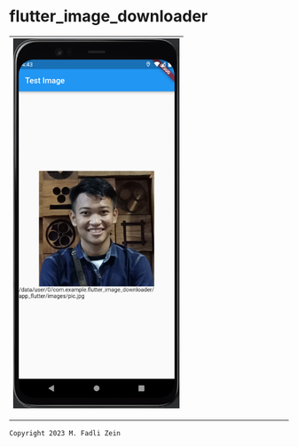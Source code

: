 # flutter_image_downloader

|<img src="/preview/preview1.png" width="300"/>|
|--|

---

```
Copyright 2023 M. Fadli Zein
```